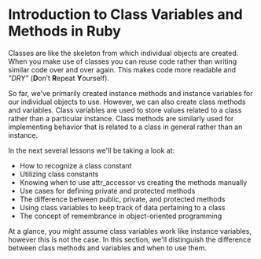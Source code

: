 # Introduction to Class Variables and Methods in Ruby

Classes are like the skeleton from which individual objects are created. When
you make use of classes you can reuse code rather than writing similar code over
and over again. This makes code more readable and _"DRY"_ (**D**on’t **R**epeat
**Y**ourself).

So far, we've primarily created instance methods and instance variables for our
individual objects to use. However, we can also create class methods and
variables. Class variables are used to store values related to a class rather
than a particular instance. Class methods are similarly used for implementing
behavior that is related to a class in general rather than an instance.

In the next several lessons we'll be taking a look at:

* How to recognize a class constant
* Utilizing class constants
* Knowing when to use attr_accessor vs creating the methods manually
* Use cases for defining private and protected methods
* The difference between public, private, and protected methods
* Using class variables to keep track of data pertaining to a class
* The concept of remembrance in object-oriented programming

At a glance, you might assume class variables work like instance variables,
however this is not the case. In this section, we'll distinguish the difference
between class methods and variables and when to use them.
